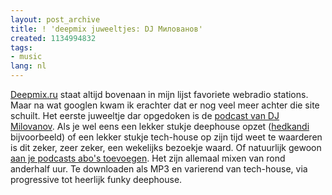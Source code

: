 ```yaml
---
layout: post_archive
title: ! 'deepmix juweeltjes: DJ Милованов'
created: 1134994832
tags:
- music
lang: nl
---
```

[Deepmix.ru]() staat altijd bovenaan in mijn lijst favoriete webradio stations. Maar na wat googlen kwam ik erachter dat er nog veel meer achter die site schuilt. Het eerste juweeltje dar opgedoken is de [podcast van DJ Milovanov](http://milovanov.deepmix.ru/). Als je wel eens een lekker stukje deephouse opzet ([hedkandi](http://www.hedkandi.com/default.asp?fromJS=start.asp%3Fpageid%3Dcompilations%26fromMenu%3Dtrue%26temp%3D477.244574110955) bijvoorbeeld)  of een lekker stukje tech-house op zijn tijd weet te waarderen is dit zeker, zeer zeker, een wekelijks bezoekje waard. Of natuurlijk gewoon [aan je podcasts abo's toevoegen](http://milovanov.deepmix.ru/podcast/feed/rss2). Het zijn allemaal mixen van rond anderhalf uur. Te downloaden als MP3 en varierend van tech-house, via progressive tot heerlijk funky deephouse.

